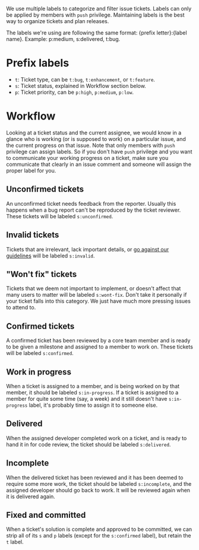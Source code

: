 We use multiple labels to categorize and filter issue tickets. Labels can only be applied by members with `push` privilege. Maintaining labels is the best way to organize tickets and plan releases.

The labels we're using are following the same format: {prefix letter}:{label name}. Example: p:medium, s:delivered, t:bug.

# Prefix labels
* `t`: Ticket type, can be `t:bug`, `t:enhancement`, or `t:feature`.
* `s`: Ticket status, explained in Workflow section below.
* `p`: Ticket priority, can be `p:high`, `p:medium`, `p:low`.

# Workflow
Looking at a ticket status and the current assignee, we would know in a glance who is working (or is supposed to work) on a particular issue, and the current progress on that issue. Note that only members with `push` privilege can assign labels. So if you don't have `push` privilege and you want to communicate your working progress on a ticket, make sure you communicate that clearly in an issue comment and someone will assign the proper label for you.

## Unconfirmed tickets
An unconfirmed ticket needs feedback from the reporter. Usually this happens when a bug report can't be reproduced by the ticket reviewer. These tickets will be labeled `s:unconfirmed`.

## Invalid tickets
Tickets that are irrelevant, lack important details, or [go against our guidelines](Creating-issue-tickets) will be labeled `s:invalid`.

## "Won't fix" tickets
Tickets that we deem not important to implement, or doesn't affect that many users to matter will be labeled `s:wont-fix`. Don't take it personally if your ticket falls into this category. We just have much more pressing issues to attend to.

## Confirmed tickets
A confirmed ticket has been reviewed by a core team member and is ready to be given a milestone and assigned to a member to work on. These tickets will be labeled `s:confirmed`.

## Work in progress
When a ticket is assigned to a member, and is being worked on by that member, it should be labeled `s:in-progress`. If a ticket is assigned to a member for quite some time (say, a week) and it still doesn't have `s:in-progress` label, it's probably time to assign it to someone else.

## Delivered
When the assigned developer completed work on a ticket, and is ready to hand it in for code review, the ticket should be labeled `s:delivered`.

## Incomplete
When the delivered ticket has been reviewed and it has been deemed to require some more work, the ticket should be labeled `s:incomplete`, and the assigned developer should go back to work. It will be reviewed again when it is delivered again.

## Fixed and committed
When a ticket's solution is complete and approved to be committed, we can strip all of its `s` and `p` labels (except for the `s:confirmed` label), but retain the `t` label.